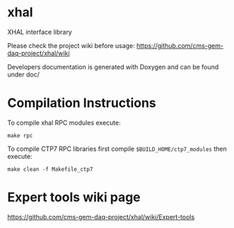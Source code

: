# xhal
XHAL interface library

Please check the project wiki before usage:
https://github.com/cms-gem-daq-project/xhal/wiki

Developers documentation is generated with Doxygen and can be found under doc/

# Compilation Instructions

To compile xhal RPC modules execute:

```
make rpc
```

To compile CTP7 RPC libraries first compile `$BUILD_HOME/ctp7_modules` then execute:

```
make clean -f Makefile_ctp7
```

# Expert tools wiki page
https://github.com/cms-gem-daq-project/xhal/wiki/Expert-tools
